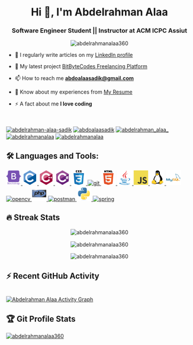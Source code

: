 <h1 align="center">Hi 👋, I'm Abdelrahman Alaa</h1>
<h3 align="center">Software Engineer Student || Instructor at ACM ICPC Assiut</h3>
<p align="center"> <img src="https://komarev.com/ghpvc/?username=abdelrahmanalaa360&label=Profile%20views&color=0e75b6&style=flat" alt="abdelrahmanalaa360" /></p>


- 📝 I regularly write articles on my <a href="https://www.linkedin.com/in/abdelrahman-alaa-sadik">LinkedIn profile</a>

- 🔭 My latest project [BitByteCodes Freelancing Platform](https://BitByteCodes.com/codeup)

- 📫 How to reach me **abdoalaasadik@gmail.com**

- 📄 Know about my experiences from <a href="https://drive.google.com/file/d/1TjGxqUzWLyLeIR8wBkMTfYDKlUZtEQlz/view">My Resume</a>

- ⚡ A fact about me **I love coding**

<br>

<!--<h2 align="left"><img src="https://media.giphy.com/media/iY8CRBdQXODJSCERIr/giphy.gif" width="30px">Connect with me:</h2>-->
<p align="left">
<a href="https://linkedin.com/in/abdelrahman-alaa-sadik" target="blank"><img align="center" src="https://raw.githubusercontent.com/rahuldkjain/github-profile-readme-generator/master/src/images/icons/Social/linked-in-alt.svg" alt="abdelrahman-alaa-sadik" height="30" width="40" /></a>
<a href="https://www.hackerrank.com/abdoalaasadik" target="blank"><img align="center" src="https://raw.githubusercontent.com/rahuldkjain/github-profile-readme-generator/master/src/images/icons/Social/hackerrank.svg" alt="abdoalaasadik" height="30" width="40" /></a>
<a href="https://codeforces.com/profile/abdelrahman_alaa_" target="blank"><img align="center" src="https://raw.githubusercontent.com/rahuldkjain/github-profile-readme-generator/master/src/images/icons/Social/codeforces.svg" alt="abdelrahman_alaa_" height="30" width="40" /></a>
<a href="https://www.leetcode.com/abdelrahmanalaa" target="blank"><img align="center" src="https://raw.githubusercontent.com/rahuldkjain/github-profile-readme-generator/master/src/images/icons/Social/leet-code.svg" alt="abdelrahmanalaa" height="30" width="40" /></a>
<a href="https://www.udemy.com/user/abdelrahman-alaa-sadek" target="_blank"><img align="center" src="https://pbs.twimg.com/profile_images/1415325668787855361/nxZY4zVv_400x400.png" alt="abdelrahmanalaa" height="40" width="40" /></a>
</p>


<h2 align="left">🛠️ Languages and Tools:</h2>
<p align="left"> <a href="https://getbootstrap.com" target="_blank" rel="noreferrer"> <img src="https://raw.githubusercontent.com/devicons/devicon/master/icons/bootstrap/bootstrap-plain-wordmark.svg" alt="bootstrap" width="40" height="40"/> </a> <a href="https://www.cprogramming.com/" target="_blank" rel="noreferrer"> <img src="https://raw.githubusercontent.com/devicons/devicon/master/icons/c/c-original.svg" alt="c" width="40" height="40"/> </a> <a href="https://www.w3schools.com/cpp/" target="_blank" rel="noreferrer"> <img src="https://raw.githubusercontent.com/devicons/devicon/master/icons/cplusplus/cplusplus-original.svg" alt="cplusplus" width="40" height="40"/> </a> <a href="https://www.w3schools.com/cs/" target="_blank" rel="noreferrer"> <img src="https://raw.githubusercontent.com/devicons/devicon/master/icons/csharp/csharp-original.svg" alt="csharp" width="40" height="40"/> </a> <a href="https://www.w3schools.com/css/" target="_blank" rel="noreferrer"> <img src="https://raw.githubusercontent.com/devicons/devicon/master/icons/css3/css3-original-wordmark.svg" alt="css3" width="40" height="40"/> </a> <a href="https://git-scm.com/" target="_blank" rel="noreferrer"> <img src="https://www.vectorlogo.zone/logos/git-scm/git-scm-icon.svg" alt="git" width="40" height="40"/> </a> <a href="https://www.w3.org/html/" target="_blank" rel="noreferrer"> <img src="https://raw.githubusercontent.com/devicons/devicon/master/icons/html5/html5-original-wordmark.svg" alt="html5" width="40" height="40"/> </a> <a href="https://www.java.com" target="_blank" rel="noreferrer"> <img src="https://raw.githubusercontent.com/devicons/devicon/master/icons/java/java-original.svg" alt="java" width="40" height="40"/> </a> <a href="https://developer.mozilla.org/en-US/docs/Web/JavaScript" target="_blank" rel="noreferrer"> <img src="https://raw.githubusercontent.com/devicons/devicon/master/icons/javascript/javascript-original.svg" alt="javascript" width="40" height="40"/> </a> <a href="https://www.linux.org/" target="_blank" rel="noreferrer"> <img src="https://raw.githubusercontent.com/devicons/devicon/master/icons/linux/linux-original.svg" alt="linux" width="40" height="40"/> </a> <a href="https://www.mysql.com/" target="_blank" rel="noreferrer"> <img src="https://raw.githubusercontent.com/devicons/devicon/master/icons/mysql/mysql-original-wordmark.svg" alt="mysql" width="40" height="40"/> </a> <a href="https://opencv.org/" target="_blank" rel="noreferrer"> <img src="https://www.vectorlogo.zone/logos/opencv/opencv-icon.svg" alt="opencv" width="40" height="40"/> </a> <a href="https://www.php.net" target="_blank" rel="noreferrer"> <img src="https://raw.githubusercontent.com/devicons/devicon/master/icons/php/php-original.svg" alt="php" width="40" height="40"/> </a> <a href="https://postman.com" target="_blank" rel="noreferrer"> <img src="https://www.vectorlogo.zone/logos/getpostman/getpostman-icon.svg" alt="postman" width="40" height="40"/> </a> <a href="https://www.python.org" target="_blank" rel="noreferrer"> <img src="https://raw.githubusercontent.com/devicons/devicon/master/icons/python/python-original.svg" alt="python" width="40" height="40"/> </a> <a href="https://spring.io/" target="_blank" rel="noreferrer"> <img src="https://www.vectorlogo.zone/logos/springio/springio-icon.svg" alt="spring" width="40" height="40"/> </a> </p>


## 🔥 Streak Stats

<p align="center">
  <p align="center"><img align="center" src="https://github-readme-stats.vercel.app/api?username=abdelrahmanalaa360&show_icons=true&locale=en" alt="abdelrahmanalaa360" /></p>
  <p align="center"><img align="center" src="https://github-readme-streak-stats.herokuapp.com/?user=abdelrahmanalaa360&" alt="abdelrahmanalaa360" /></p>  
  <p align="center"><img align="center" src="https://github-readme-stats.vercel.app/api/top-langs?username=abdelrahmanalaa360&show_icons=true&locale=en&layout=compact" alt="abdelrahmanalaa360" /></p>
</p>

<h2>⚡ Recent GitHub Activity</h2>
  <br/>
   <a href="https://github.com/AbdelrahmanAlaa360"><img alt="Abdelrahman Alaa Activity Graph" src="https://activity-graph.herokuapp.com/graph?username=AbdelrahmanAlaa360&custom_title=Abdelrahman's%20Graph&theme=react-dark" /></a>
  <br/>

<h2>🏆 Git Profile Stats</h2>
<p align=""> <a href="https://github.com/ryo-ma/github-profile-trophy"><img src="https://github-profile-trophy.vercel.app/?username=abdelrahmanalaa360" alt="abdelrahmanalaa360" /></a> </p>

